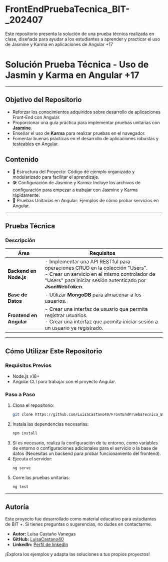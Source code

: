 # FrontEndPruebaTecnica_BIT-_202407
Este repositorio presenta la solución de una prueba técnica realizada en clase, diseñada para ayudar a los estudiantes a aprender y practicar el uso de Jasmine y Karma en aplicaciones de Angular +17


# Solución Prueba Técnica - Uso de Jasmin y Karma en Angular +17

---

## Objetivo del Repositorio 
- Reforzar los conocimientos adquiridos sobre desarrollo de aplicaciones Front-End con Angular.
- Proporcionar una guía práctica para implementar pruebas unitarias con **Jasmine**.  
- Enseñar el uso de **Karma** para realizar pruebas en el navegador.  
- Fomentar buenas prácticas en el desarrollo de aplicaciones robustas y testeables en Angular. 

## Contenido  
- 📂 Estructura del Proyecto: Código de ejemplo organizado y modularizado para facilitar el aprendizaje.
- 🛠️ Configuración de Jasmine y Karma: Incluye los archivos de configuración para empezar a trabajar con Jasmine y Karma rápidamente.
- 🧪 Pruebas Unitarias en Angular: Ejemplos de cómo probar servicios en Angular.

---

## Prueba Técnica  
### Descripción  
| Área                  | Requisitos                                                                                   |
|-----------------------|---------------------------------------------------------------------------------------------|
| **Backend en Node.js**| - Implementar una API RESTful para operaciones CRUD en la colección "Users".<br>- Crear un servicio en el mismo controlador de "Users" para iniciar sesión autenticado por **JsonWebToken**. |
| **Base de Datos**     | - Utilizar **MongoDB** para almacenar a los usuarios.                                       |
| **Frontend en Angular**| - Crear una interfaz de usuario que permita registrar usuarios.<br>- Crear una interfaz que permita iniciar sesión a un usuario ya registrado. |

---

## Cómo Utilizar Este Repositorio  
### Requisitos Previos  
- Node.js v18+  
- Angular CLI para trabajar con el proyecto Angular.

### Paso a Paso  
1. Clona el repositorio:  
   ```bash
   git clone https://github.com/LuisaCastano40/FrontEndPruebaTecnica_BIT-_202407.git
2. Instala las dependencias necesarias: 
    ```bash
    npm install
3. Si es necesario, realiza la configuración de tu entorno, como variables de entorno o configuraciones adicionales para el servicio o la base de datos (Necesitas un backend para probar funcionamiento del frontend).    
4. Ejecuta el servidor:
    ```bash
    ng serve
5. Corre las pruebas unitarias:
    ```bash
    ng test

---

## Autoría  
Este proyecto fue desarrollado como material educativo para estudiantes de BIT +. Si tienes preguntas o sugerencias, no dudes en contactarme.  

- **Autor:** Luisa Castaño Vanegas
- **GitHub:** [LuisaCastano40](https://github.com/LuisaCastano40)  
- **LinkedIn:** [Perfil de linkedIn](https://www.linkedin.com/in/luisacastanovanegas/) 

¡Explora los ejemplos y adapta las soluciones a tus propios proyectos!
